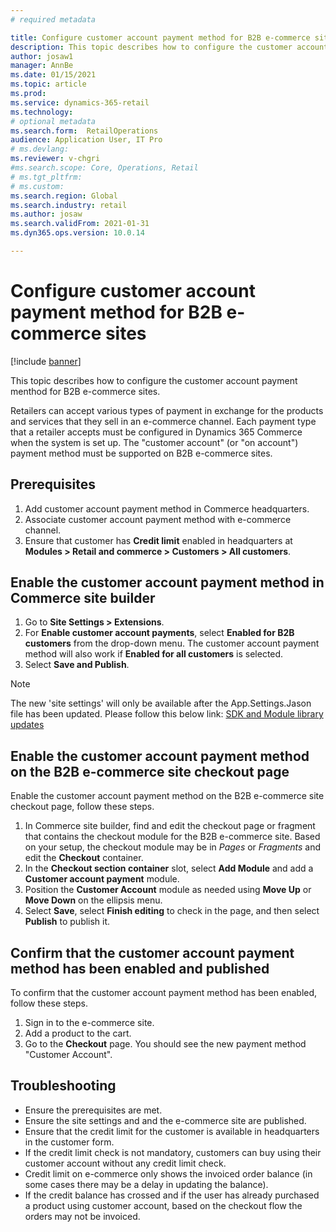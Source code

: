```yaml
---
# required metadata

title: Configure customer account payment method for B2B e-commerce sites
description: This topic describes how to configure the customer account payment menthod for B2B e-commerce sites.
author: josaw1
manager: AnnBe
ms.date: 01/15/2021
ms.topic: article
ms.prod: 
ms.service: dynamics-365-retail
ms.technology: 
# optional metadata
ms.search.form:  RetailOperations
audience: Application User, IT Pro
# ms.devlang: 
ms.reviewer: v-chgri
#ms.search.scope: Core, Operations, Retail
# ms.tgt_pltfrm: 
# ms.custom: 
ms.search.region: Global
ms.search.industry: retail
ms.author: josaw
ms.search.validFrom: 2021-01-31
ms.dyn365.ops.version: 10.0.14

---
```


# Configure customer account payment method for B2B e-commerce sites

[!include [banner](../../includes/banner.md)]

This topic describes how to configure the customer account payment menthod for B2B e-commerce sites.

Retailers can accept various types of payment in exchange for the products and services that they sell in an e-commerce channel. Each payment type that a retailer accepts must be configured in Dynamics 365 Commerce when the system is set up. The "customer account" (or "on account") payment method must be supported on B2B e-commerce sites. 

## Prerequisites

1. Add customer account payment method in Commerce headquarters.
2. Associate customer account payment method with e-commerce channel.
3. Ensure that customer has **Credit limit** enabled in headquarters at **Modules \> Retail and commerce \> Customers \> All customers**. 

## Enable the customer account payment method in Commerce site builder 

1. Go to **Site Settings \> Extensions**.
1. For **Enable customer account payments**, select **Enabled for B2B customers** from the drop-down menu. The customer account payment method will also work if **Enabled for all customers** is selected.
1. Select **Save and Publish**.

> [!NOTE]
> The new 'site settings' will only be available after the App.Settings.Jason file has been updated. Please follow this below link: [SDK and Module library
updates](../e-commerce-extensibility/sdk-updates.md)

## Enable the customer account payment method on the B2B e-commerce site checkout page

Enable the customer account payment method on the B2B e-commerce site checkout page, follow these steps.

1. In Commerce site builder, find and edit the checkout page or fragment that contains the checkout module for the B2B e-commerce site. Based on your setup, the checkout module may be in *Pages* or *Fragments* and edit the **Checkout** container.
1. In the **Checkout section container** slot, select **Add Module** and add a **Customer account payment** module.
1. Position the **Customer Account** module as needed using **Move Up** or **Move Down** on the ellipsis menu.
1. Select **Save**, select **Finish editing** to check in the page, and then select **Publish** to publish it.

## Confirm that the customer account payment method has been enabled and published

To confirm that the customer account payment method has been enabled, follow these steps.

1. Sign in to the e-commerce site.
1. Add a product to the cart.
1. Go to the **Checkout** page. You should see the new payment method "Customer Account".

## Troubleshooting

- Ensure the prerequisites are met.
- Ensure the site settings and and the e-commerce site are published.
- Ensure that the credit limit for the customer is available in headquarters in the customer form.
- If the credit limit check is not mandatory, customers can buy using their customer account without any credit limit check.
- Credit limit on e-commerce only shows the invoiced order balance (in some cases there may be a delay in updating the balance).
- If the credit balance has crossed and if the user has already purchased a product using customer account, based on the checkout flow the orders may not be invoiced.


